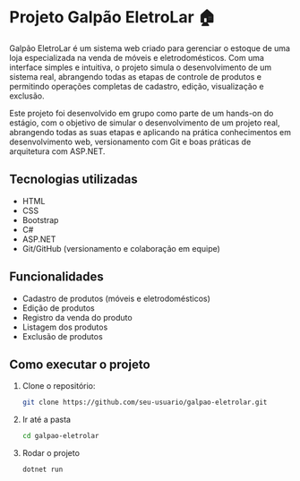 # Projeto Galpão EletroLar 🏠

Galpão EletroLar é um sistema web criado para gerenciar o estoque de uma loja especializada na venda de móveis e eletrodomésticos. Com uma interface simples e intuitiva, o projeto simula o desenvolvimento de um sistema real, abrangendo todas as etapas de controle de produtos e permitindo operações completas de cadastro, edição, visualização e exclusão.

Este projeto foi desenvolvido em grupo como parte de um hands-on do estágio, com o objetivo de simular o desenvolvimento de um projeto real, abrangendo todas as suas etapas e aplicando na prática conhecimentos em desenvolvimento web, versionamento com Git e boas práticas de arquitetura com ASP.NET.
## Tecnologias utilizadas
- HTML  
- CSS  
- Bootstrap  
- C#  
- ASP.NET  
- Git/GitHub (versionamento e colaboração em equipe)


## Funcionalidades
- Cadastro de produtos (móveis e eletrodomésticos)
- Edição de produtos
- Registro da venda do produto 
- Listagem dos produtos
- Exclusão de produtos



##  Como executar o projeto

1. Clone o repositório:
   ```bash
   git clone https://github.com/seu-usuario/galpao-eletrolar.git
2. Ir até a pasta
   ```bash
   cd galpao-eletrolar
3. Rodar o projeto
   ```bash
   dotnet run
